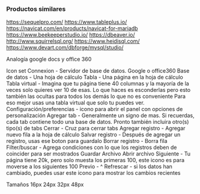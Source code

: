 ### Productos similares

https://sequelpro.com/
https://www.tableplus.io/
https://navicat.com/en/products/navicat-for-mariadb
https://www.beekeeperstudio.io/
https://dbeaver.io/
http://www.squirrelsql.org/
https://www.heidisql.com/
https://www.devart.com/dbforge/mysql/studio/


Analogía google docs y office 360

Icon set
Connexion                 - Servidor de base de datos. Google o office360
Base de datos              - Una hoja de cálculo
Tabla                      - Una página en la hoja de cálculo
Tabla virtual              - Imagina que tu página tiene 40 columnas y la mayoría de la veces solo quieres ver 10 de esas.
                             Lo que haces es esconderlas pero esto también las ocultas para todos los demás lo que no es conveniente
                             Para eso mejor usas una tabla virtual que solo tu puedes ver.
Configuración/preferencias - icono para abrir el panel con opciones de personalización
Agregar tab                - Generalmente un signo de mas. Si recuerdas, cada tab contiene todo una base de datos.
                             Pronto también incluira otro(s) tipo(s) de tabs
Cerrar                     - Cruz para cerrar tabs
Agregar registro           - Agregar nuevo fila a la hoja de cálculo
Salvar registro            - Después de agregar un registro, usas ese boton para guardalo
Borrar registro            - Borra fila
Filter/buscar              - Agrega condiciones con lo que los registros deben de coincider para ser mostrados
Guardar Archivo
Abrir archivo
Siguiente                  - Tu página tiene 20k, pero solo muesta los primeras 100, este icono es para moverse a los siguientes 100
Previo                     - ^
Refrescar                  - si los datos han cambiado, puedes usar este icono para mostrar los cambios recientes

Tamaños
16px
24px
32px
48px
